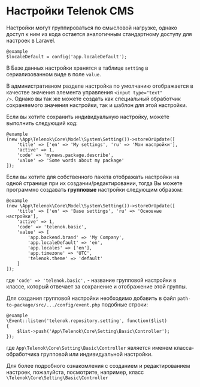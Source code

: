 # Настройки Telenok CMS

Настройки могут группироваться по смысловой нагрузке, однако доступ к ним из кода 
остается аналогичным стандартному доступу для настроек в Laravel.

    @example
    $localeDefault = config('app.localeDefault');

В Базе данных настройки хранятся в таблице <code>setting</code> в сериализованном виде в поле
<code>value</code>.

В административном разделе настройка по умолчанию отображается в качестве значения элемента управления 
<code>&lt;input type="text" /&gt;</code>. Однако вы так же можете создать как специальный обработчик 
сохраняемого значения настройки, так и шаблон для этой настройки.

Если вы хотите сохранить индивидуальную настройку, можете выполнить следующий код:

    @example
    (new \App\Telenok\Core\Model\System\Setting())->storeOrUpdate([
        'title' => ['en' => 'My settings', 'ru' => 'Мои настройки'],
        'active' => 1,
        'code' => 'mynews.package.describe',
        'value' => 'Some words about my package'
    ]);

Если вы хотите для собственного пакета отображать настройки на одной странице при их создании/редактировании, 
тогда Вы можете программно создавать **групповые** настройки следующим образом:

    @example
    (new \App\Telenok\Core\Model\System\Setting())->storeOrUpdate([
        'title' => ['en' => 'Base settings', 'ru' => 'Основные настройки'],
        'active' => 1,
        'code' => 'telenok.basic',
        'value' => [
            'app.backend.brand' => 'My Company',
            'app.localeDefault' => 'en',
            'app.locales' => ['en'],
            'app.timezone' => 'UTC',
            'telenok.theme' => 'default'
        ]
    ]);

где <code>'code' => 'telenok.basic',</code> - название групповой настройки в классе, который отвечает за сохранение 
и отображение этой группы.

Для создания групповой настройки необходимо добавить в файл <code>path-to-package/src/.../config/event.php</code> 
подобные строки:

    @example
    \Event::listen('telenok.repository.setting', function($list)
    {
        $list->push('App\Telenok\Core\Setting\Basic\Controller');
    });

где <code>App\Telenok\Core\Setting\Basic\Controller</code> является именем класса-обработчика групповой или индивидуальной 
настройки.

Для более подробного ознакомления с созданием и редактированием настроек, пожалуйста, посмотрите, например, класс 
<code>\Telenok\Core\Setting\Basic\Controller</code>